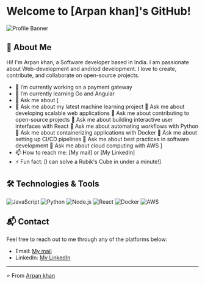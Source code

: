 # Welcome to [Arpan khan]'s GitHub!

![Profile Banner](https://avatars.githubusercontent.com/u/140335451?v=4)

## 👋 About Me

Hi! I'm Arpan khan, a Software developer based in India. I am passionate about Web-development and andriod development. I love to create, contribute, and collaborate on open-source projects.

- 🔭 I’m currently working on a payment gateway
- 🌱 I’m currently learning Go and Angular
- 💬 Ask me about [
- 💬 Ask me about my latest machine learning project
💬 Ask me about developing scalable web applications
💬 Ask me about contributing to open-source projects
💬 Ask me about building interactive user interfaces with React
💬 Ask me about automating workflows with Python
💬 Ask me about containerizing applications with Docker
💬 Ask me about setting up CI/CD pipelines
💬 Ask me about best practices in software development
💬 Ask me about cloud computing with AWS
]
- 📫 How to reach me: [My mail] or [My LinkedIn]
- ⚡ Fun fact: [I can solve a Rubik's Cube in under a minute!]

## 🛠️ Technologies & Tools

![JavaScript](https://img.shields.io/badge/-JavaScript-F7DF1E?logo=javascript&logoColor=black&style=flat-square)
![Python](https://img.shields.io/badge/-Python-3776AB?logo=python&logoColor=white&style=flat-square)
![Node.js](https://img.shields.io/badge/-Node.js-339933?logo=node.js&logoColor=white&style=flat-square)
![React](https://img.shields.io/badge/-React-61DAFB?logo=react&logoColor=black&style=flat-square)
![Docker](https://img.shields.io/badge/-Docker-2496ED?logo=docker&logoColor=white&style=flat-square)
![AWS](https://img.shields.io/badge/-AWS-232F3E?logo=amazon-aws&logoColor=white&style=flat-square)



## 📬 Contact

Feel free to reach out to me through any of the platforms below:

- Email: [My mail](mailto:arpankhan096@gmail.com)
- LinkedIn: [My LinkedIn](https://www.linkedin.com/in/arpan-khan-x-d-0867312b0/)


---

⭐️ From [Arpan khan](https://github.com/CoderArpan)
